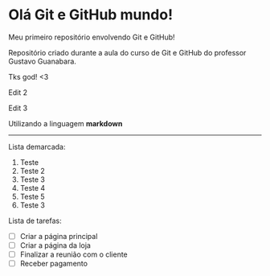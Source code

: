 # Olá Git e GitHub mundo!

 Meu primeiro repositório envolvendo Git e GitHub!

 Repositório criado durante a aula do curso de Git e GitHub do professor Gustavo Guanabara.

 Tks god! <3

 Edit 2

 Edit 3 

 Utilizando a linguagem **markdown** 

---

Lista demarcada:

1. Teste
0. Teste 2
 1. Teste 3
 1. Teste 4
 1. Teste 5
999. Teste 3

Lista de tarefas:

- [ ] Criar a página principal
- [ ] Criar a página da loja
- [ ] Finalizar a reunião com o cliente
- [ ] Receber pagamento
